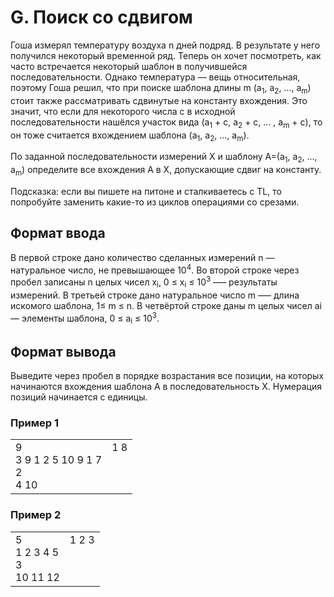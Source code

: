 # G. Поиск со сдвигом

Гоша измерял температуру воздуха n дней подряд. В результате у него получился некоторый временной ряд. Теперь он хочет 
посмотреть, как часто встречается некоторый шаблон в получившейся последовательности. Однако температура — вещь относительная, 
поэтому Гоша решил, что при поиске шаблона длины m (a<sub>1</sub>, a<sub>2</sub>, ..., a<sub>m</sub>) стоит также 
рассматривать сдвинутые на константу вхождения. Это значит, что если для некоторого числа c в исходной последовательности 
нашёлся участок вида (a<sub>1</sub> + c, a<sub>2</sub> + c, ... , a<sub>m</sub> + c), то он тоже считается вхождением шаблона 
(a<sub>1</sub>, a<sub>2</sub>, ..., a<sub>m</sub>).

По заданной последовательности измерений X и шаблону A=(a<sub>1</sub>, a<sub>2</sub>, ..., a<sub>m</sub>) определите 
все вхождения A в X, допускающие сдвиг на константу.

Подсказка: если вы пишете на питоне и сталкиваетесь с TL, то попробуйте заменить какие-то из циклов операциями со срезами.

## Формат ввода

В первой строке дано количество сделанных измерений n — натуральное число, не превышающее 10<sup>4</sup>. Во второй 
строке через пробел записаны n целых чисел x<sub>i</sub>, 0 ≤ x<sub>i</sub> ≤ 10<sup>3</sup> –— результаты измерений. 
В третьей строке дано натуральное число m –— длина искомого шаблона, 1≤ m ≤ n. В четвёртой строке даны m целых 
чисел ai — элементы шаблона, 0 ≤ a<sub>i</sub> ≤ 10<sup>3</sup>.

## Формат вывода

Выведите через пробел в порядке возрастания все позиции, на которых начинаются вхождения шаблона A в последовательность 
X. Нумерация позиций начинается с единицы.

### Пример 1

<table><tr>
<td>
9<br>
3 9 1 2 5 10 9 1 7<br>
2<br>
4 10
</td>
<td>
1 8<br>
<br>
<br>
<br>
</td>
</tr></table>

### Пример 2

<table><tr>
<td>
5<br>
1 2 3 4 5<br>
3<br>
10 11 12
</td>
<td>
1 2 3<br>
<br>
<br>
<br>
</td>
</tr></table>